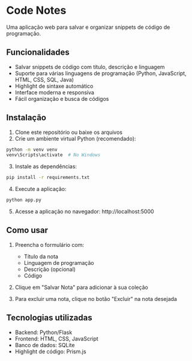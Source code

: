 # Code Notes

Uma aplicação web para salvar e organizar snippets de código de programação.

## Funcionalidades

- Salvar snippets de código com título, descrição e linguagem
- Suporte para várias linguagens de programação (Python, JavaScript, HTML, CSS, SQL, Java)
- Highlight de sintaxe automático
- Interface moderna e responsiva
- Fácil organização e busca de códigos

## Instalação

1. Clone este repositório ou baixe os arquivos
2. Crie um ambiente virtual Python (recomendado):
```bash
python -m venv venv
venv\Scripts\activate  # No Windows
```

3. Instale as dependências:
```bash
pip install -r requirements.txt
```

4. Execute a aplicação:
```bash
python app.py
```

5. Acesse a aplicação no navegador: http://localhost:5000

## Como usar

1. Preencha o formulário com:
   - Título da nota
   - Linguagem de programação
   - Descrição (opcional)
   - Código

2. Clique em "Salvar Nota" para adicionar à sua coleção

3. Para excluir uma nota, clique no botão "Excluir" na nota desejada

## Tecnologias utilizadas

- Backend: Python/Flask
- Frontend: HTML, CSS, JavaScript
- Banco de dados: SQLite
- Highlight de código: Prism.js 